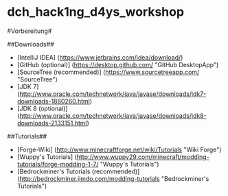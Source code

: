 # dch_hack1ng_d4ys_workshop

#Vorbereitung#


##Downloads##
* [IntelliJ IDEA]               (https://www.jetbrains.com/idea/download/)
* [GitHub (optional)]           (https://desktop.github.com/ "GitHub DesktopApp")
* [SourceTree (recommended)]    (https://www.sourcetreeapp.com/ "SourceTree")
* [JDK 7]                       (http://www.oracle.com/technetwork/java/javase/downloads/jdk7-downloads-1880260.html)
* [JDK 8 (optional)]            (http://www.oracle.com/technetwork/java/javase/downloads/jdk8-downloads-2133151.html)


##Tutorials##
* [Forge-Wiki]                              (http://www.minecraftforge.net/wiki/Tutorials "Wiki Forge")
* [Wuppy's Tutorials]                       (http://www.wuppy29.com/minecraft/modding-tutorials/forge-modding-1-7/ "Wuppy's Tutorials")
* [Bedrockminer's Tutorials (recommended)]  (http://bedrockminer.jimdo.com/modding-tutorials "Bedrockminer's Tutorials")